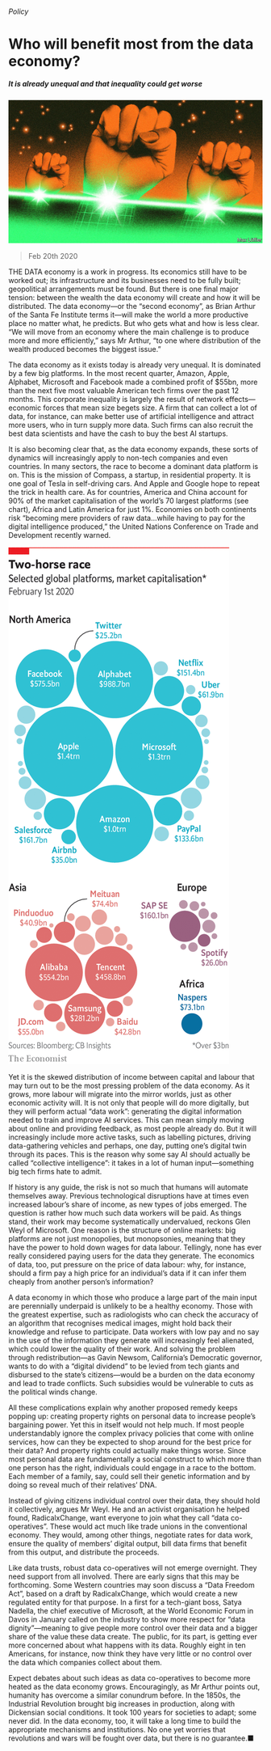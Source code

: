 ###### Policy

# Who will benefit most from the data economy? 

##### It is already unequal and that inequality could get worse 

![image](images/20200222_SRD006.jpg) 

> Feb 20th 2020 

THE DATA economy is a work in progress. Its economics still have to be worked out; its infrastructure and its businesses need to be fully built; geopolitical arrangements must be found. But there is one final major tension: between the wealth the data economy will create and how it will be distributed. The data economy—or the “second economy”, as Brian Arthur of the Santa Fe Institute terms it—will make the world a more productive place no matter what, he predicts. But who gets what and how is less clear. “We will move from an economy where the main challenge is to produce more and more efficiently,” says Mr Arthur, “to one where distribution of the wealth produced becomes the biggest issue.”

The data economy as it exists today is already very unequal. It is dominated by a few big platforms. In the most recent quarter, Amazon, Apple, Alphabet, Microsoft and Facebook made a combined profit of $55bn, more than the next five most valuable American tech firms over the past 12 months. This corporate inequality is largely the result of network effects—economic forces that mean size begets size. A firm that can collect a lot of data, for instance, can make better use of artificial intelligence and attract more users, who in turn supply more data. Such firms can also recruit the best data scientists and have the cash to buy the best AI startups.


It is also becoming clear that, as the data economy expands, these sorts of dynamics will increasingly apply to non-tech companies and even countries. In many sectors, the race to become a dominant data platform is on. This is the mission of Compass, a startup, in residential property. It is one goal of Tesla in self-driving cars. And Apple and Google hope to repeat the trick in health care. As for countries, America and China account for 90% of the market capitalisation of the world’s 70 largest platforms (see chart), Africa and Latin America for just 1%. Economies on both continents risk “becoming mere providers of raw data...while having to pay for the digital intelligence produced,” the United Nations Conference on Trade and Development recently warned.

![image](images/20200222_SRC931.png) 


Yet it is the skewed distribution of income between capital and labour that may turn out to be the most pressing problem of the data economy. As it grows, more labour will migrate into the mirror worlds, just as other economic activity will. It is not only that people will do more digitally, but they will perform actual “data work”: generating the digital information needed to train and improve AI services. This can mean simply moving about online and providing feedback, as most people already do. But it will increasingly include more active tasks, such as labelling pictures, driving data-gathering vehicles and perhaps, one day, putting one’s digital twin through its paces. This is the reason why some say AI should actually be called “collective intelligence”: it takes in a lot of human input—something big tech firms hate to admit.

If history is any guide, the risk is not so much that humans will automate themselves away. Previous technological disruptions have at times even increased labour’s share of income, as new types of jobs emerged. The question is rather how much such data workers will be paid. As things stand, their work may become systematically undervalued, reckons Glen Weyl of Microsoft. One reason is the structure of online markets: big platforms are not just monopolies, but monopsonies, meaning that they have the power to hold down wages for data labour. Tellingly, none has ever really considered paying users for the data they generate. The economics of data, too, put pressure on the price of data labour: why, for instance, should a firm pay a high price for an individual’s data if it can infer them cheaply from another person’s information?

A data economy in which those who produce a large part of the main input are perennially underpaid is unlikely to be a healthy economy. Those with the greatest expertise, such as radiologists who can check the accuracy of an algorithm that recognises medical images, might hold back their knowledge and refuse to participate. Data workers with low pay and no say in the use of the information they generate will increasingly feel alienated, which could lower the quality of their work. And solving the problem through redistribution—as Gavin Newsom, California’s Democratic governor, wants to do with a “digital dividend” to be levied from tech giants and disbursed to the state’s citizens—would be a burden on the data economy and lead to trade conflicts. Such subsidies would be vulnerable to cuts as the political winds change.

All these complications explain why another proposed remedy keeps popping up: creating property rights on personal data to increase people’s bargaining power. Yet this in itself would not help much. If most people understandably ignore the complex privacy policies that come with online services, how can they be expected to shop around for the best price for their data? And property rights could actually make things worse. Since most personal data are fundamentally a social construct to which more than one person has the right, individuals could engage in a race to the bottom. Each member of a family, say, could sell their genetic information and by doing so reveal much of their relatives’ DNA.

Instead of giving citizens individual control over their data, they should hold it collectively, argues Mr Weyl. He and an activist organisation he helped found, RadicalxChange, want everyone to join what they call “data co-operatives”. These would act much like trade unions in the conventional economy. They would, among other things, negotiate rates for data work, ensure the quality of members’ digital output, bill data firms that benefit from this output, and distribute the proceeds.

Like data trusts, robust data co-operatives will not emerge overnight. They need support from all involved. There are early signs that this may be forthcoming. Some Western countries may soon discuss a “Data Freedom Act”, based on a draft by RadicalxChange, which would create a new regulated entity for that purpose. In a first for a tech-giant boss, Satya Nadella, the chief executive of Microsoft, at the World Economic Forum in Davos in January called on the industry to show more respect for “data dignity”—meaning to give people more control over their data and a bigger share of the value these data create. The public, for its part, is getting ever more concerned about what happens with its data. Roughly eight in ten Americans, for instance, now think they have very little or no control over the data which companies collect about them.

Expect debates about such ideas as data co-operatives to become more heated as the data economy grows. Encouragingly, as Mr Arthur points out, humanity has overcome a similar conundrum before. In the 1850s, the Industrial Revolution brought big increases in production, along with Dickensian social conditions. It took 100 years for societies to adapt; some never did. In the data economy, too, it will take a long time to build the appropriate mechanisms and institutions. No one yet worries that revolutions and wars will be fought over data, but there is no guarantee.■


